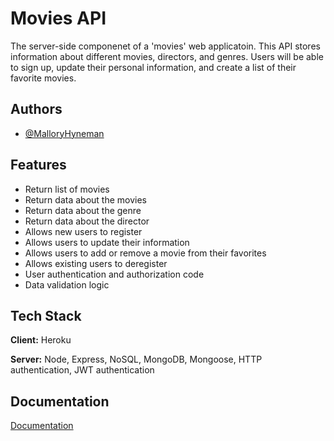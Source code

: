 
# Movies API

The server-side componenet of a 'movies' web applicatoin. This API stores information about different movies, directors, and genres. Users will be able to sign up, update their personal information, and create a list of their favorite movies.

## Authors

- [@MalloryHyneman](https://www.github.com/mhyneman8)

  
## Features

- Return list of movies
- Return data about the movies
- Return data about the genre
- Return data about the director
- Allows new users to register
- Allows users to update their information
- Allows users to add or remove a movie from their favorites
- Allows existing users to deregister
- User authentication and authorization code
- Data validation logic

  
## Tech Stack

**Client:** Heroku

**Server:** Node, Express, NoSQL, MongoDB, Mongoose, HTTP authentication, JWT authentication

  
## Documentation

[Documentation](https://myflix788.herokuapp.com/documentation)

  

